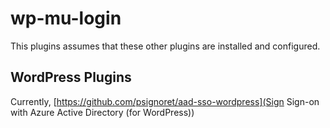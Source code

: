 # wp-mu-login

This plugins assumes that these other plugins are installed and configured.

## WordPress Plugins

Currently, [https://github.com/psignoret/aad-sso-wordpress](Sign Sign-on with Azure Active Directory (for WordPress))
